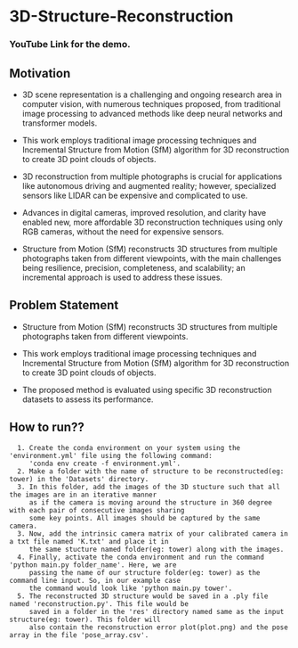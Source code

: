 # 3D-Structure-Reconstruction
### YouTube Link for the demo.
## Motivation
* 3D scene representation is a challenging and ongoing research area in
computer vision, with numerous techniques proposed, from traditional image
processing to advanced methods like deep neural networks and transformer
models.

* This work employs traditional image processing techniques and Incremental
Structure from Motion (SfM) algorithm for 3D reconstruction to create 3D point
clouds of objects.

* 3D reconstruction from multiple photographs is crucial for applications like
autonomous driving and augmented reality; however, specialized sensors like
LIDAR can be expensive and complicated to use.

* Advances in digital cameras, improved resolution, and clarity have enabled
new, more affordable 3D reconstruction techniques using only RGB cameras,
without the need for expensive sensors.

* Structure from Motion (SfM) reconstructs 3D structures from multiple
photographs taken from different viewpoints, with the main challenges being
resilience, precision, completeness, and scalability; an incremental approach is
used to address these issues.

## Problem Statement
* Structure from Motion (SfM) reconstructs 3D structures from multiple
photographs taken from different viewpoints.

* This work employs traditional image processing techniques and Incremental
Structure from Motion (SfM) algorithm for 3D reconstruction to create 3D point
clouds of objects.

* The proposed method is evaluated using specific 3D reconstruction datasets
to assess its performance.

## How to run?? 
```
  1. Create the conda environment on your system using the 'environment.yml' file using the following command:
     'conda env create -f environment.yml'.
  2. Make a folder with the name of structure to be reconstructed(eg: tower) in the 'Datasets' directory.
  3. In this folder, add the images of the 3D stucture such that all the images are in an iterative manner 
     as if the camera is moving around the structure in 360 degree with each pair of consecutive images sharing 
     some key points. All images should be captured by the same camera.
  3. Now, add the intrinsic camera matrix of your calibrated camera in a txt file named 'K.txt' and place it in 
     the same stucture named folder(eg: tower) along with the images.
  4. Finally, activate the conda environment and run the command 'python main.py folder_name'. Here, we are 
     passing the name of our structure folder(eg: tower) as the command line input. So, in our example case 
     the command would look like 'python main.py tower'.
  5. The reconstructed 3D structure would be saved in a .ply file named 'reconstruction.py'. This file would be
     saved in a folder in the 'res' directory named same as the input structure(eg: tower). This folder will 
     also contain the reconstruction error plot(plot.png) and the pose array in the file 'pose_array.csv'.
```



